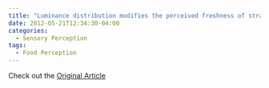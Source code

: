 ```yaml
---
title: "Luminance distribution modifies the perceived freshness of strawberries"
date: 2012-05-21T12:34:30-04:00
categories:
  - Sensory Perception
tags:
  - Food Perception
---
```




Check out the [Original Article][URL] 

[URL]:   https://doi.org/10.1068/i0471
